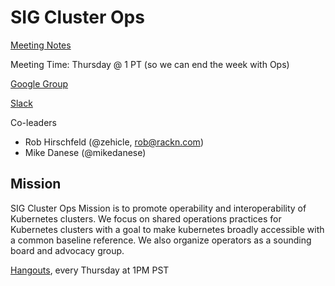 SIG Cluster Ops
===============

[Meeting Notes](https://docs.google.com/document/d/1IhN5v6MjcAUrvLd9dAWtKcGWBWSaRU8DNyPiof3gYMY/edit#)

Meeting Time: Thursday @ 1 PT (so we can end the week with Ops)

[Google Group](https://groups.google.com/forum/#!forum/kubernetes-sig-cluster-ops)

[Slack](https://kubernetes.slack.com/messages/sig-cluster-ops/)

Co-leaders
* Rob Hirschfeld (@zehicle, rob@rackn.com)
* Mike Danese (@mikedanese)

Mission
-------

SIG Cluster Ops Mission is to promote operability and interoperability of Kubernetes clusters.  We focus on shared operations practices for Kubernetes clusters with a goal to make kubernetes broadly accessible with a common baseline reference.  We also organize operators as a sounding board and advocacy group.


[Hangouts](https://plus.google.com/hangouts/_/google.com/sig-cluster-ops), every Thursday at 1PM PST
